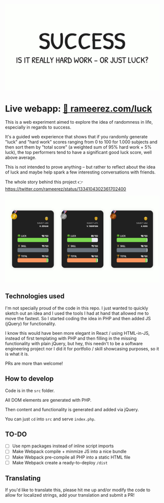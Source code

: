 !["Success: is it really hard work – or just luck?"](https://github.com/rameerez/luck/blob/main/src/images/success-title.jpg?raw=true)

# Live webapp: [🔗 rameerez.com/luck](https://rameerez.com/luck)

This is a web experiment aimed to explore the idea of randomness in life, especially in regards to success.

It's a guided web experience that shows that if you randomly generate "luck" and "hard work" scores ranging from 0 to 100 for 1.000 subjects and then sort them by "total score" (a weighted sum of 95% hard work + 5% luck), the top performers tend to have a significant good luck score, well above average.

This is not intended to prove anything – but rather to reflect about the idea of luck and maybe help spark a few interesting conversations with friends.

The whole story behind this project 👉 https://twitter.com/rameerez/status/1334104302361702400

!["The top 3 performers among 1.000 randomly generated subjects tend to share a significantly high luck score"](https://github.com/rameerez/luck/blob/main/src/images/top-3.jpg?raw=true)

## Technologies used

I'm not specially proud of the code in this repo. I just wanted to quickly sketch out an idea and I used the tools I had at hand that allowed me to move the fastest. So I started coding the idea in PHP and then added JS (jQuery) for functionality.

I know this would have been more elegant in React / using HTML-in-JS, instead of first templating with PHP and then filling in the missing functionality with plain jQuery, but hey, this needn't to be a software engineering project nor I did it for portfolio / skill showcasing purposes, so it is what it is.

PRs are more than welcome!

## How to develop

Code is in the `src` folder.

All DOM elements are generated with PHP.

Then content and functionality is generated and added via jQuery.

You can just `cd` into `src` and serve `index.php`.


## TO-DO

  - [ ] Use npm packages instead of inline script imports
  - [ ] Make Webpack compile + minmize JS into a nice bundle
  - [ ] Make Webpack pre-compile all PHP into a static HTML file
  - [ ] Make Webpack create a ready-to-deploy `/dist`

## Translating

If you'd like to translate this, please hit me up and/or modify the code to allow for localized strings, add your translation and submit a PR!